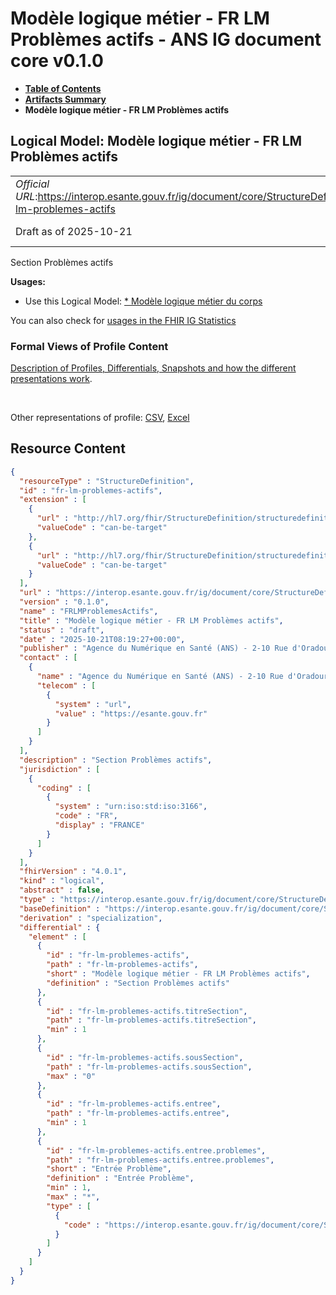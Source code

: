 # Modèle logique métier - FR LM Problèmes actifs - ANS IG document core v0.1.0

* [**Table of Contents**](toc.md)
* [**Artifacts Summary**](artifacts.md)
* **Modèle logique métier - FR LM Problèmes actifs**

## Logical Model: Modèle logique métier - FR LM Problèmes actifs 

| | |
| :--- | :--- |
| *Official URL*:https://interop.esante.gouv.fr/ig/document/core/StructureDefinition/fr-lm-problemes-actifs | *Version*:0.1.0 |
| Draft as of 2025-10-21 | *Computable Name*:FRLMProblemesActifs |

 
Section Problèmes actifs 

**Usages:**

* Use this Logical Model: [* Modèle logique métier du corps](StructureDefinition-FRLMCorpsDocument.md)

You can also check for [usages in the FHIR IG Statistics](https://packages2.fhir.org/xig/ans.document.fr.core|current/StructureDefinition/fr-lm-problemes-actifs)

### Formal Views of Profile Content

 [Description of Profiles, Differentials, Snapshots and how the different presentations work](http://build.fhir.org/ig/FHIR/ig-guidance/readingIgs.html#structure-definitions). 

 

Other representations of profile: [CSV](StructureDefinition-fr-lm-problemes-actifs.csv), [Excel](StructureDefinition-fr-lm-problemes-actifs.xlsx) 



## Resource Content

```json
{
  "resourceType" : "StructureDefinition",
  "id" : "fr-lm-problemes-actifs",
  "extension" : [
    {
      "url" : "http://hl7.org/fhir/StructureDefinition/structuredefinition-type-characteristics",
      "valueCode" : "can-be-target"
    },
    {
      "url" : "http://hl7.org/fhir/StructureDefinition/structuredefinition-type-characteristics",
      "valueCode" : "can-be-target"
    }
  ],
  "url" : "https://interop.esante.gouv.fr/ig/document/core/StructureDefinition/fr-lm-problemes-actifs",
  "version" : "0.1.0",
  "name" : "FRLMProblemesActifs",
  "title" : "Modèle logique métier - FR LM Problèmes actifs",
  "status" : "draft",
  "date" : "2025-10-21T08:19:27+00:00",
  "publisher" : "Agence du Numérique en Santé (ANS) - 2-10 Rue d'Oradour-sur-Glane, 75015 Paris",
  "contact" : [
    {
      "name" : "Agence du Numérique en Santé (ANS) - 2-10 Rue d'Oradour-sur-Glane, 75015 Paris",
      "telecom" : [
        {
          "system" : "url",
          "value" : "https://esante.gouv.fr"
        }
      ]
    }
  ],
  "description" : "Section Problèmes actifs",
  "jurisdiction" : [
    {
      "coding" : [
        {
          "system" : "urn:iso:std:iso:3166",
          "code" : "FR",
          "display" : "FRANCE"
        }
      ]
    }
  ],
  "fhirVersion" : "4.0.1",
  "kind" : "logical",
  "abstract" : false,
  "type" : "https://interop.esante.gouv.fr/ig/document/core/StructureDefinition/fr-lm-problemes-actifs",
  "baseDefinition" : "https://interop.esante.gouv.fr/ig/document/core/StructureDefinition/fr-lm-section",
  "derivation" : "specialization",
  "differential" : {
    "element" : [
      {
        "id" : "fr-lm-problemes-actifs",
        "path" : "fr-lm-problemes-actifs",
        "short" : "Modèle logique métier - FR LM Problèmes actifs",
        "definition" : "Section Problèmes actifs"
      },
      {
        "id" : "fr-lm-problemes-actifs.titreSection",
        "path" : "fr-lm-problemes-actifs.titreSection",
        "min" : 1
      },
      {
        "id" : "fr-lm-problemes-actifs.sousSection",
        "path" : "fr-lm-problemes-actifs.sousSection",
        "max" : "0"
      },
      {
        "id" : "fr-lm-problemes-actifs.entree",
        "path" : "fr-lm-problemes-actifs.entree",
        "min" : 1
      },
      {
        "id" : "fr-lm-problemes-actifs.entree.problemes",
        "path" : "fr-lm-problemes-actifs.entree.problemes",
        "short" : "Entrée Problème",
        "definition" : "Entrée Problème",
        "min" : 1,
        "max" : "*",
        "type" : [
          {
            "code" : "https://interop.esante.gouv.fr/ig/document/core/StructureDefinition/fr-lm-probleme"
          }
        ]
      }
    ]
  }
}

```
